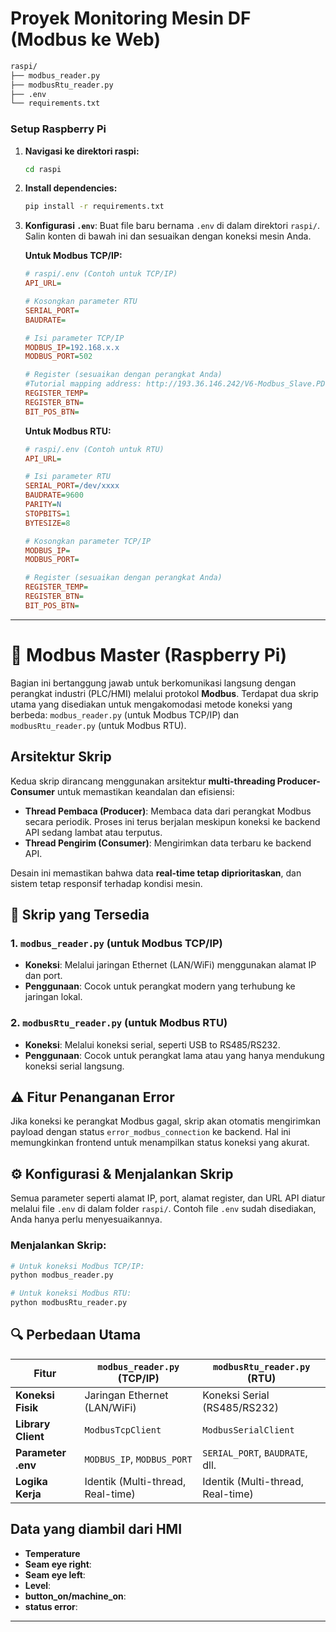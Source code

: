 # Proyek Monitoring Mesin DF (Modbus ke Web)
```bash
raspi/
├── modbus_reader.py
├── modbusRtu_reader.py
├── .env
└── requirements.txt
```

### Setup Raspberry Pi

1.  **Navigasi ke direktori raspi:**
    ```bash
    cd raspi
    ```

2.  **Install dependencies:**
    ```bash
    pip install -r requirements.txt
    ```

3.  **Konfigurasi `.env`**:
    Buat file baru bernama `.env` di dalam direktori `raspi/`. Salin konten di bawah ini dan sesuaikan dengan koneksi mesin Anda.

    **Untuk Modbus TCP/IP:**
    ```ini
    # raspi/.env (Contoh untuk TCP/IP)
    API_URL=

    # Kosongkan parameter RTU
    SERIAL_PORT=
    BAUDRATE=

    # Isi parameter TCP/IP
    MODBUS_IP=192.168.x.x
    MODBUS_PORT=502

    # Register (sesuaikan dengan perangkat Anda)
    #Tutorial mapping address: http://193.36.146.242/V6-Modbus_Slave.PDF
    REGISTER_TEMP=
    REGISTER_BTN=
    BIT_POS_BTN=
    ```

    **Untuk Modbus RTU:**
    ```ini
    # raspi/.env (Contoh untuk RTU)
    API_URL=

    # Isi parameter RTU
    SERIAL_PORT=/dev/xxxx
    BAUDRATE=9600
    PARITY=N
    STOPBITS=1
    BYTESIZE=8

    # Kosongkan parameter TCP/IP
    MODBUS_IP=
    MODBUS_PORT=

    # Register (sesuaikan dengan perangkat Anda)
    REGISTER_TEMP=
    REGISTER_BTN=
    BIT_POS_BTN=
    ```

---

# 📡 Modbus Master (Raspberry Pi)

Bagian ini bertanggung jawab untuk berkomunikasi langsung dengan perangkat industri (PLC/HMI) melalui protokol **Modbus**. Terdapat dua skrip utama yang disediakan untuk mengakomodasi metode koneksi yang berbeda: `modbus_reader.py` (untuk Modbus TCP/IP) dan `modbusRtu_reader.py` (untuk Modbus RTU).

##  Arsitektur Skrip

Kedua skrip dirancang menggunakan arsitektur **multi-threading Producer-Consumer** untuk memastikan keandalan dan efisiensi:

* **Thread Pembaca (Producer)**: Membaca data dari perangkat Modbus secara periodik. Proses ini terus berjalan meskipun koneksi ke backend API sedang lambat atau terputus.
* **Thread Pengirim (Consumer)**: Mengirimkan data terbaru ke backend API.

Desain ini memastikan bahwa data **real-time tetap diprioritaskan**, dan sistem tetap responsif terhadap kondisi mesin.

## 📁 Skrip yang Tersedia

### 1. `modbus_reader.py` (untuk Modbus TCP/IP)

* **Koneksi**: Melalui jaringan Ethernet (LAN/WiFi) menggunakan alamat IP dan port.
* **Penggunaan**: Cocok untuk perangkat modern yang terhubung ke jaringan lokal.

### 2. `modbusRtu_reader.py` (untuk Modbus RTU)

* **Koneksi**: Melalui koneksi serial, seperti USB to RS485/RS232.
* **Penggunaan**: Cocok untuk perangkat lama atau yang hanya mendukung koneksi serial langsung.

## ⚠️ Fitur Penanganan Error

Jika koneksi ke perangkat Modbus gagal, skrip akan otomatis mengirimkan payload dengan status `error_modbus_connection` ke backend. Hal ini memungkinkan frontend untuk menampilkan status koneksi yang akurat.

## ⚙️ Konfigurasi & Menjalankan Skrip

Semua parameter seperti alamat IP, port, alamat register, dan URL API diatur melalui file `.env` di dalam folder `raspi/`. Contoh file `.env` sudah disediakan, Anda hanya perlu menyesuaikannya.

### Menjalankan Skrip:

```bash
# Untuk koneksi Modbus TCP/IP:
python modbus_reader.py

# Untuk koneksi Modbus RTU:
python modbusRtu_reader.py
```

## 🔍 Perbedaan Utama

| Fitur              | `modbus_reader.py` (TCP/IP)       | `modbusRtu_reader.py` (RTU)      |
| ------------------ | --------------------------------- | --------------------------------- |
| **Koneksi Fisik**  | Jaringan Ethernet (LAN/WiFi)      | Koneksi Serial (RS485/RS232)      |
| **Library Client** | `ModbusTcpClient`                 | `ModbusSerialClient`              |
| **Parameter .env** | `MODBUS_IP`, `MODBUS_PORT`        | `SERIAL_PORT`, `BAUDRATE`, dll.   |
| **Logika Kerja**   | Identik (Multi-thread, Real-time) | Identik (Multi-thread, Real-time) |

## Data yang diambil dari HMI
* **Temperature**
* **Seam eye right**: 
* **Seam eye left**:
* **Level**:  
* **button_on/machine_on**: 
* **status error**:  
---

